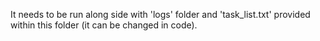 It needs to be run along side with 'logs' folder and 'task_list.txt' provided within this folder (it can be changed in code).